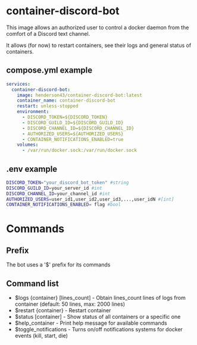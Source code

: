 # container-discord-bot 

This image allows an authorized user to control a docker daemon from the comfort of a Discord text channel.

It allows (for now) to restart containers, see their logs and general status of containers.

## compose.yml example
```yaml
services:
  container-discord-bot:
    image: henderson43/container-discord-bot:latest
    container_name: container-discord-bot
    restart: unless-stopped
    environment:
      - DISCORD_TOKEN=${DISCORD_TOKEN}
      - DISCORD_GUILD_ID=${DISCORD_GUILD_ID}
      - DISCORD_CHANNEL_ID=${DISCORD_CHANNEL_ID}
      - AUTHORIZED_USERS=${AUTHORIZED_USERS}
      - CONTAINER_NOTIFICATIONS_ENABLED=true
    volumes:
      - /var/run/docker.sock:/var/run/docker.sock
```
## .env example
```bash
DISCORD_TOKEN="your_discord_bot_token" #string
DISCORD_GUILD_ID=your_server_id #int
DISCORD_CHANNEL_ID=your_channel_id #int
AUTHORIZED_USERS=user_id1,user_id2,user_id3,...,user_idN #[int]
CONTAINER_NOTIFICATIONS_ENABLED= flag #bool

```

# Commands

## Prefix
The bot uses a '$' prefix for its commands

## Command list
- $logs {container} [lines_count] - Obtain lines_count lines of logs from container (default: 50 lines, max: 2000 lines)
- $restart {container} - Restart container
- $status [container] - Show status of all containers or a specific one
- $help_container - Print help message for available commands
- $toggle_notifications - Turns on/off notifications systems for docker events (kill, start, die)
